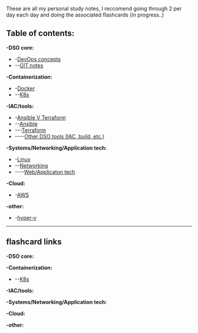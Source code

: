 These are all my personal study notes, I reccomend going through 2 per day each day and doing the associated flashcards (in progress..)

## Table of contents:

**-DSO core:**
- -[DevOps concepts](https://github.com/ReyFScode/DSO-notes/blob/main/DEVOPS%20concepts.md)
- --[GIT notes](https://github.com/ReyFScode/DSO-notes/blob/main/GIT%20notes.md)

**-Containerization:**
- -[Docker](https://github.com/ReyFScode/DSO-notes/blob/main/Docker%20notes.md)
- --[K8s](https://github.com/ReyFScode/DSO-notes/blob/main/Kubernetes%20notes.md)

**-IAC/tools:**
- -[Ansible V Terraform](https://github.com/ReyFScode/DSO-notes/blob/main/Ansible%20V%20terraform.md)
- --[Ansible](https://github.com/ReyFScode/DSO-notes/blob/main/Ansible%20Notes.md)
- ---[Terraform](https://github.com/ReyFScode/DSO-notes/blob/main/Terraform%20notes.md)
- ----[Other DSO tools (IAC, build, etc.)](https://github.com/ReyFScode/DSO-notes/blob/main/Other%20DSO%20tools.md)

**-Systems/Networking/Application tech:**
- -[Linux](https://github.com/ReyFScode/DSO-notes/blob/main/Linux%20%2B%20Bash%20scripting%20notes.md)
- --[Networking](https://github.com/ReyFScode/DSO-notes/blob/main/Essential%20networking%20concepts.md)
- ----[Web/Applicaton tech](https://github.com/ReyFScode/DSO-notes/blob/main/Web%2BApplication%20technologies.md)

**-Cloud:**
- -[AWS](https://github.com/ReyFScode/DSO-notes/blob/main/AWS%20NOTES.md)

**-other:**
- -[hyper-v](https://github.com/ReyFScode/DSO-notes/blob/main/Hyper%20-%20V%20notes.md)



-------
## flashcard links

**-DSO core:**

**-Containerization:**

- --[K8s](https://quizlet.com/931874317/k8s-flash-cards/)

**-IAC/tools:**

**-Systems/Networking/Application tech:**

**-Cloud:**

**-other:**
